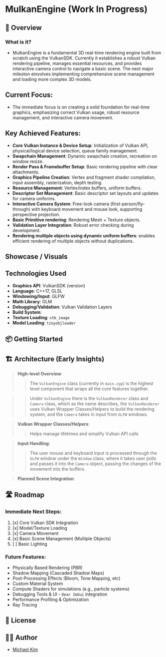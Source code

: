 # MulkanEngine (Work In Progress)

## 🚀 Overview

### What is it?
- MulkanEngine is a fundamental 3D real-time rendering engine built from scratch using the VulkanSDK. Currently it establishes a robust Vulkan rendering pipeline, manages essential resources, and provides interactive camera control to navigate a basic scene. The next major mileston einvolves implementing comprehensive scene management and loading more complex 3D models.

## Current Focus:
- The immediate focus is on creating a solid foundation for real-time graphics, emphasizing correct Vulkan usage, robust resource management, and interactive camera movement.

## Key Achieved Features:
- **Core Vulkan Instance & Device Setup**: Initialization of Vulkan API, physical/logical device selection, queue family management.
- **Swapchain Management**: Dynamic swapchain creation, recreation on window resize.
- **Render Pass & Framebuffer Setup**: Basic rendering pipeline with clear attachments.
- **Graphics Pipeline Creation**: Vertex and fragment shader compilation, input assembly, rasterization, depth testing.
- **Resource Management**: Vertex/index buffers, uniform buffers.
- **Descriptor Set Management**: Basic descriptor set layouts and updates for camera uniforms.
- **Interactive Camera System**: Free-look camera (first-person/fly-through) with keyboard movement and mouse look, supporting perspective projection.
- **Basic Primitive rendering**: Rendering Mesh + Texture objects.
- **Validation Layer Integration**: Robust error checking during development.
- **Rendering multiple objects using dynamic uniform buffers**: enables efficient rendering of multiple objects without duplications.


## Showcase / Visuals

## Technologies Used

- **Graphics API**: VulkanSDK (version)
- **Language**: C++17, GLSL
- **Windowing/Input**: GLFW
- **Math Library**: GLM
- **Debugging/Validation**: Vulkan Validation Layers
- **Build System**:
- **Texture Loading**: `stb_image`
- **Model Loading**: `tinyobjloader`

## 📦 Getting Started

## 🏗️ Architecture (Early Insights)

> **High-level Overview**:
>> The `VulkanEngine` class (currently in `main.cpp`) is the highest level component that wraps all the core features together.

>> Under `VulkanEngine` there is the `VulkanRenderer` class and `Camera` class, which as the name describes, the `VulkanRenderer` uses Vulkan Wrapper Classes/Helpers to build the rendering system, and the `Camera` takes in input from `GLFW` windows.

> **Vulkan Wrapper Classes/Helpers**:
>> Helps manage lifetimes and simplify Vulkan API calls

> **Input Handling**:
>> The user mouse and keyboard input is processed through the `GLFW` window under the `Window` class, where it takes user polls and passes it into the `Camera` object, passing the changes of the movement into the buffers.

> **Planned Scene Integration**:


## 🛣️ Roadmap

### Immediate Next Steps:
1. [x] Core Vulkan SDK Integration
2. [x] Model/Texture Loading
3. [x] Camera Movement
3. [x] Basic Scene Management (Multiple Objects)
4. [ ] Basic Lighting


### Future Features:
- Physically Based Rendering (PBR)
- Shadow Mapping (Cascaded Shadow Maps)
- Post-Processing Effects (Bloom, Tone Mapping, etc)
- Custom Material System
- Compute Shaders for simulations (e.g., particle systems)
- Debugging Tools & UI - `Dear ImGui` integration
- Performance Profiling & Optimization
- Ray Tracing

## 📜 License

## 🧑‍💻 Author
- [Michael Kim](https://www.linkedin.com/in/michaeltk217/)


